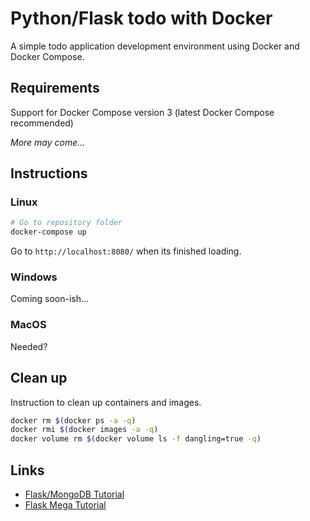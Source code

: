 # Python/Flask todo with Docker

A simple todo application development environment using Docker and Docker Compose.

## Requirements

Support for Docker Compose version 3 (latest Docker Compose recommended)

_More may come..._

## Instructions

### Linux

```bash
# Go to repository folder
docker-compose up
```

Go to `http://localhost:8080/` when its finished loading.

### Windows

Coming soon-ish...

### MacOS

Needed?

## Clean up

Instruction to clean up containers and images.

```bash
docker rm $(docker ps -a -q)
docker rmi $(docker images -a -q)
docker volume rm $(docker volume ls -f dangling=true -q)
```

## Links

* [Flask/MongoDB Tutorial](http://containertutorials.com/docker-compose/flask-mongo-compose.html)
* [Flask Mega Tutorial](https://blog.miguelgrinberg.com/post/the-flask-mega-tutorial-part-i-hello-world)
